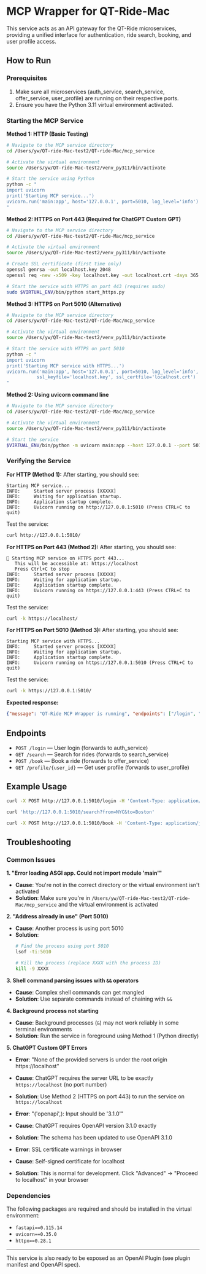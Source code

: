 # MCP Wrapper for QT-Ride-Mac

This service acts as an API gateway for the QT-Ride microservices, providing a unified interface for authentication, ride search, booking, and user profile access.

## How to Run

### Prerequisites
1. Make sure all microservices (auth_service, search_service, offer_service, user_profile) are running on their respective ports.
2. Ensure you have the Python 3.11 virtual environment activated.

### Starting the MCP Service

**Method 1: HTTP (Basic Testing)**
```bash
# Navigate to the MCP service directory
cd /Users/yw/QT-ride-Mac-test2/QT-ride-Mac/mcp_service

# Activate the virtual environment
source /Users/yw/QT-ride-Mac-test2/venv_py311/bin/activate

# Start the service using Python
python -c "
import uvicorn
print('Starting MCP service...')
uvicorn.run('main:app', host='127.0.0.1', port=5010, log_level='info')
"
```

**Method 2: HTTPS on Port 443 (Required for ChatGPT Custom GPT)**
```bash
# Navigate to the MCP service directory
cd /Users/yw/QT-ride-Mac-test2/QT-ride-Mac/mcp_service

# Activate the virtual environment
source /Users/yw/QT-ride-Mac-test2/venv_py311/bin/activate

# Create SSL certificate (first time only)
openssl genrsa -out localhost.key 2048
openssl req -new -x509 -key localhost.key -out localhost.crt -days 365 -subj '/CN=localhost'

# Start the service with HTTPS on port 443 (requires sudo)
sudo $VIRTUAL_ENV/bin/python start_https.py
```

**Method 3: HTTPS on Port 5010 (Alternative)**
```bash
# Navigate to the MCP service directory
cd /Users/yw/QT-ride-Mac-test2/QT-ride-Mac/mcp_service

# Activate the virtual environment
source /Users/yw/QT-ride-Mac-test2/venv_py311/bin/activate

# Start the service with HTTPS on port 5010
python -c "
import uvicorn
print('Starting MCP service with HTTPS...')
uvicorn.run('main:app', host='127.0.0.1', port=5010, log_level='info', 
           ssl_keyfile='localhost.key', ssl_certfile='localhost.crt')
"
```

**Method 2: Using uvicorn command line**
```bash
# Navigate to the MCP service directory
cd /Users/yw/QT-ride-Mac-test2/QT-ride-Mac/mcp_service

# Activate the virtual environment
source /Users/yw/QT-ride-Mac-test2/venv_py311/bin/activate

# Start the service
$VIRTUAL_ENV/bin/python -m uvicorn main:app --host 127.0.0.1 --port 5010
```

### Verifying the Service

**For HTTP (Method 1):**
After starting, you should see:
```
Starting MCP service...
INFO:     Started server process [XXXXX]
INFO:     Waiting for application startup.
INFO:     Application startup complete.
INFO:     Uvicorn running on http://127.0.0.1:5010 (Press CTRL+C to quit)
```

Test the service:
```bash
curl http://127.0.0.1:5010/
```

**For HTTPS on Port 443 (Method 2):**
After starting, you should see:
```
🚀 Starting MCP service on HTTPS port 443...
   This will be accessible at: https://localhost
   Press Ctrl+C to stop
INFO:     Started server process [XXXXX]
INFO:     Waiting for application startup.
INFO:     Application startup complete.
INFO:     Uvicorn running on https://127.0.0.1:443 (Press CTRL+C to quit)
```

Test the service:
```bash
curl -k https://localhost/
```

**For HTTPS on Port 5010 (Method 3):**
After starting, you should see:
```
Starting MCP service with HTTPS...
INFO:     Started server process [XXXXX]
INFO:     Waiting for application startup.
INFO:     Application startup complete.
INFO:     Uvicorn running on https://127.0.0.1:5010 (Press CTRL+C to quit)
```

Test the service:
```bash
curl -k https://127.0.0.1:5010/
```

**Expected response:**
```json
{"message": "QT-Ride MCP Wrapper is running", "endpoints": ["/login", "/search", "/book", "/profile/{user_id}"]}
```

## Endpoints

- `POST /login` — User login (forwards to auth_service)
- `GET /search` — Search for rides (forwards to search_service)
- `POST /book` — Book a ride (forwards to offer_service)
- `GET /profile/{user_id}` — Get user profile (forwards to user_profile)

## Example Usage

```bash
curl -X POST http://127.0.0.1:5010/login -H 'Content-Type: application/json' -d '{"email": "test@example.com", "password": "testpass"}'

curl 'http://127.0.0.1:5010/search?from=NYC&to=Boston'

curl -X POST http://127.0.0.1:5010/book -H 'Content-Type: application/json' -d '{"ride_id": 123, "user_id": 1}'
```

## Troubleshooting

### Common Issues

**1. "Error loading ASGI app. Could not import module 'main'"**
- **Cause**: You're not in the correct directory or the virtual environment isn't activated
- **Solution**: Make sure you're in `/Users/yw/QT-ride-Mac-test2/QT-ride-Mac/mcp_service` and the virtual environment is activated

**2. "Address already in use" (Port 5010)**
- **Cause**: Another process is using port 5010
- **Solution**: 
  ```bash
  # Find the process using port 5010
  lsof -ti:5010
  
  # Kill the process (replace XXXX with the process ID)
  kill -9 XXXX
  ```

**3. Shell command parsing issues with `&&` operators**
- **Cause**: Complex shell commands can get mangled
- **Solution**: Use separate commands instead of chaining with `&&`

**4. Background process not starting**
- **Cause**: Background processes (`&`) may not work reliably in some terminal environments
- **Solution**: Run the service in foreground using Method 1 (Python directly)

**5. ChatGPT Custom GPT Errors**
- **Error**: "None of the provided servers is under the root origin https://localhost"
- **Cause**: ChatGPT requires the server URL to be exactly `https://localhost` (no port number)
- **Solution**: Use Method 2 (HTTPS on port 443) to run the service on `https://localhost`

- **Error**: "('openapi',): Input should be '3.1.0'"
- **Cause**: ChatGPT requires OpenAPI version 3.1.0 exactly
- **Solution**: The schema has been updated to use OpenAPI 3.1.0

- **Error**: SSL certificate warnings in browser
- **Cause**: Self-signed certificate for localhost
- **Solution**: This is normal for development. Click "Advanced" → "Proceed to localhost" in your browser

### Dependencies
The following packages are required and should be installed in the virtual environment:
- `fastapi==0.115.14`
- `uvicorn==0.35.0`
- `httpx==0.28.1`

---

This service is also ready to be exposed as an OpenAI Plugin (see plugin manifest and OpenAPI spec). 